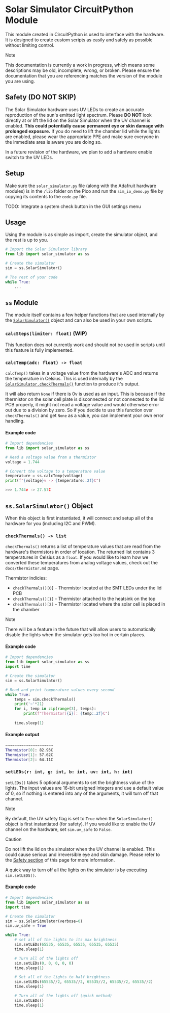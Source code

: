 # Solar Simulator CircuitPython Module

This module created in CircuitPython is used to interface with the hardware. It is designed to create custom scripts as easily and safely as possible without limiting control.

> [!NOTE]
> This documentation is currently a work in progress, which means some descriptions may be old, incomplete, wrong, or broken. Please ensure the documentation that you are referencing matches the version of the module you are using.

## Safety (DO NOT SKIP)

The Solar Simulator hardware uses UV LEDs to create an accurate reproduction of the sun's emitted light spectrum. Please **DO NOT** look directly at or lift the lid on the Solar Simulator when the UV channel is enabled. **This could potentially cause permanent eye or skin damage with prolonged exposure.** If you do need to lift the chamber lid while the lights are enabled, please wear the appropriate PPE and make sure everyone in the immediate area is aware you are doing so.

In a future revision of the hardware, we plan to add a hardware enable switch to the UV LEDs.

## Setup

Make sure the `solar_simulator.py` file (along with the Adafruit hardware modules) is in the `/lib` folder on the Pico and run the `sim_io_demo.py` file by copying its contents to the `code.py` file.

TODO: Integrate a system check button in the GUI settings menu

## Usage

Using the module is as simple as import, create the simulator object, and the rest is up to you.

```py
# Import the Solar Simulator library
from lib import solar_simulator as ss

# Create the simulator
sim = ss.SolarSimulator()

# The rest of your code
while True:
    ...
```

## `ss` Module

The module itself contains a few helper functions that are used internally by the [`SolarSimulator()`](#sssolarsimulator-object) object and can also be used in your own scripts.

### `calcSteps(limiter: float)` (WIP)

This function does not currently work and should not be used in scripts until this feature is fully implemented.

### `calcTemp(adc: float) -> float`

`calcTemp()` takes in a voltage value from the hardware's ADC and returns the temperature in Celsius. This is used internally by the [`SolarSimulator.checkThermals()`](#checkthermals---list) function to produce it's output.

It will also return `None` if there is 0v is used as an input. This is because if the thermistor on the solar cell plate is disconnected or not connected to the lid PCB properly, it might not read a voltage value and would otherwise error out due to a division by zero. So if you decide to use this function over `checkThermals()` and get `None` as a value, you can implement your own error handling.

#### Example code

```py
# Import dependencies
from lib import solar_simulator as ss

# Read a voltage value from a thermistor
voltage = 1.744

# Convert the voltage to a temperature value
temperature = ss.calcTemp(voltage)
print(f"{voltage}v -> {temperature:.2f}C")

>>> 1.744v -> 27.57C
```

## `ss.SolarSimulator()` Object

When this object is first instantiated, it will connect and setup all of the hardware for you (including I2C and PWM).

### `checkThermals() -> list`

`checkThermals()` returns a list of temperature values that are read from the hardware's thermistors in order of location. The returned list contains 3 temperatures in Celsius as a `float`. If you would like to learn how we converted these temperatures from analog voltage values, check out the `docs/thermistor.md` page.

Thermistor indicies:

- `checkThermals()[0]` - Thermistor located at the SMT LEDs under the lid PCB
- `checkThermals()[1]` - Thermistor attached to the heatsink on the top
- `checkThermals()[2]` - Thermistor located where the solar cell is placed in the chamber

> [!NOTE]
> There will be a feature in the future that will allow users to automatically disable the lights when the simulator gets too hot in certain places.

#### Example code

```py
# Import dependencies
from lib import solar_simulator as ss
import time

# Create the simulator
sim = ss.SolarSimulator()

# Read and print temperature values every second
while True:
    temps = sim.checkThermals()
    print('~'*21)
    for i, temp in zip(range(3), temps):
        print(f"Thermistor[{i}]: {temp:.2f}C")
    
    time.sleep(1)
```

#### Example output

```sh
~~~~~~~~~~~~~~~~~~~~~
Thermistor[0]: 82.93C
Thermistor[1]: 57.62C
Thermistor[2]: 64.11C
```

### `setLEDs(r: int, g: int, b: int, uv: int, h: int)`

`setLEDs()` takes 5 optional arguments to set the brightness value of the lights. The input values are 16-bit unsigned integers and use a default value of 0, so if nothing is entered into any of the arguments, it will turn off that channel.

> [!NOTE]
> By default, the UV safety flag is set to `True` when the `SolarSimulator()` object is first instantiated (for safety). If you would like to enable the UV channel on the hardware, set `sim.uv_safe` to `False`.

> [!CAUTION]
> Do not lift the lid on the simulator when the UV channel is enabled. This could cause serious and irreversible eye and skin damage. Please refer to the [Safety section](#safety-do-not-skip) of this page for more information.

A quick way to turn off all the lights on the simulator is by executing `sim.setLEDS()`.

#### Example code

```py
# Import dependencies
from lib import solar_simulator as ss
import time

# Create the simulator
sim = ss.SolarSimulator(verbose=0)
sim.uv_safe = True

while True:
    # set all of the lights to its max brightness
    sim.setLEDs(65535, 65535, 65535, 65535, 65535)
    time.sleep(1)

    # Turn all of the lights off
    sim.setLEDs(0, 0, 0, 0, 0)
    time.sleep(1)

    # Set all of the lights to half brightness
    sim.setLEDs(65535//2, 65535//2, 65535//2, 65535//2, 65535//2)
    time.sleep(1)

    # Turn all of the lights off (quick method)
    sim.setLEDs()
    time.sleep(1)
```
